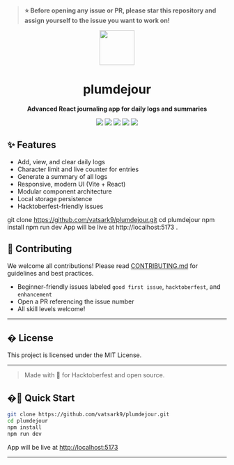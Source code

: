 > **⭐ Before opening any issue or PR, please star this repository and assign yourself to the issue you want to work on!**

<div align="center">
	<img src="public/vite.svg" width="80" />
	<h1>plumdejour</h1>
	<p><b>Advanced React journaling app for daily logs and summaries</b></p>
	<p>
		<img src="https://img.shields.io/github/issues/vatsark9/plumdejour?style=flat-square" />
		<img src="https://img.shields.io/github/forks/vatsark9/plumdejour?style=flat-square" />
		<img src="https://img.shields.io/github/stars/vatsark9/plumdejour?style=flat-square" />
		<img src="https://img.shields.io/github/license/vatsark9/plumdejour?style=flat-square" />
		<img src="https://img.shields.io/badge/hacktoberfest-accepted-ff69b4?style=flat-square" />
	</p>
</div>

## ✨ Features
- Add, view, and clear daily logs
- Character limit and live counter for entries
- Generate a summary of all logs
- Responsive, modern UI (Vite + React)
- Modular component architecture
- Local storage persistence
- Hacktoberfest-friendly issues

git clone https://github.com/vatsark9/plumdejour.git
cd plumdejour
npm install
npm run dev
App will be live at http://localhost:5173
.

## 🤝 Contributing
We welcome all contributions! Please read [CONTRIBUTING.md](CONTRIBUTING.md) for guidelines and best practices.
- Beginner-friendly issues labeled `good first issue`, `hacktoberfest`, and `enhancement`
- Open a PR referencing the issue number
- All skill levels welcome!

---

## � License
This project is licensed under the MIT License.

---

> Made with 💜 for Hacktoberfest and open source.
## �🚀 Quick Start

```bash
git clone https://github.com/vatsark9/plumdejour.git
cd plumdejour
npm install
npm run dev
```

App will be live at [http://localhost:5173](http://localhost:5173)

---


